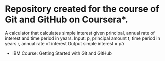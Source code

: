 # Repository created for the course of Git and GitHub on Coursera*.

A calculator that calculates simple interest given principal, annual rate of interest and time period in years.
Input:
   p, principal amount
   t, time period in years
   r, annual rate of interest
Output
   simple interest = p*t*r


* IBM Course: Getting Started with Git and GitHub
